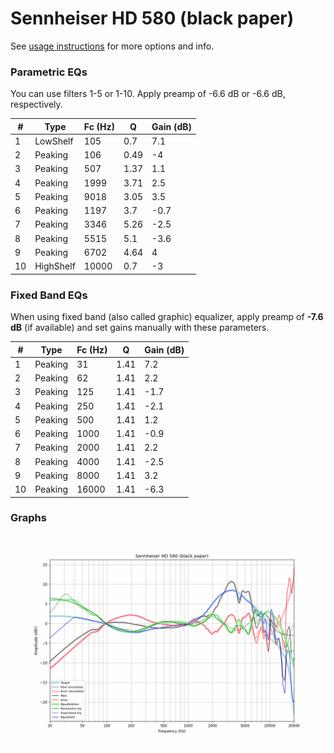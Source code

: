# Sennheiser HD 580 (black paper)
See [usage instructions](https://github.com/jaakkopasanen/AutoEq#usage) for more options and info.

### Parametric EQs
You can use filters 1-5 or 1-10. Apply preamp of -6.6 dB or -6.6 dB, respectively.

|   # | Type      |   Fc (Hz) |    Q |   Gain (dB) |
|-----|-----------|-----------|------|-------------|
|   1 | LowShelf  |       105 | 0.7  |         7.1 |
|   2 | Peaking   |       106 | 0.49 |        -4   |
|   3 | Peaking   |       507 | 1.37 |         1.1 |
|   4 | Peaking   |      1999 | 3.71 |         2.5 |
|   5 | Peaking   |      9018 | 3.05 |         3.5 |
|   6 | Peaking   |      1197 | 3.7  |        -0.7 |
|   7 | Peaking   |      3346 | 5.26 |        -2.5 |
|   8 | Peaking   |      5515 | 5.1  |        -3.6 |
|   9 | Peaking   |      6702 | 4.64 |         4   |
|  10 | HighShelf |     10000 | 0.7  |        -3   |

### Fixed Band EQs
When using fixed band (also called graphic) equalizer, apply preamp of **-7.6 dB** (if available) and set gains manually with these parameters.

|   # | Type    |   Fc (Hz) |    Q |   Gain (dB) |
|-----|---------|-----------|------|-------------|
|   1 | Peaking |        31 | 1.41 |         7.2 |
|   2 | Peaking |        62 | 1.41 |         2.2 |
|   3 | Peaking |       125 | 1.41 |        -1.7 |
|   4 | Peaking |       250 | 1.41 |        -2.1 |
|   5 | Peaking |       500 | 1.41 |         1.2 |
|   6 | Peaking |      1000 | 1.41 |        -0.9 |
|   7 | Peaking |      2000 | 1.41 |         2.2 |
|   8 | Peaking |      4000 | 1.41 |        -2.5 |
|   9 | Peaking |      8000 | 1.41 |         3.2 |
|  10 | Peaking |     16000 | 1.41 |        -6.3 |

### Graphs
![](./Sennheiser%20HD%20580%20(black%20paper).png)
